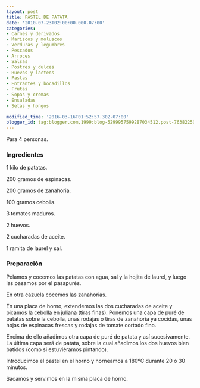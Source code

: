 ```yaml
---
layout: post
title: PASTEL DE PATATA
date: '2010-07-23T02:00:00.000-07:00'
categories:
- Carnes y derivados
- Mariscos y moluscos
- Verduras y legumbres
- Pescados
- Arroces
- Salsas
- Postres y dulces
- Huevos y lacteos
- Pastas
- Entrantes y bocadillos
- Frutas
- Sopas y cremas
- Ensaladas
- Setas y hongos
 
modified_time: '2016-03-16T01:52:57.302-07:00'
blogger_id: tag:blogger.com,1999:blog-5299957599287034512.post-7638225098270183779
---
```


Para 4 personas.

<h3>Ingredientes</h3>

1 kilo de patatas.

200 gramos de espinacas.

200 gramos de zanahoria.

100 gramos cebolla.

3 tomates maduros.

2 huevos.

2 cucharadas de aceite.

1 ramita de laurel y sal.

<h3>Preparación</h3>

Pelamos y cocemos las patatas con agua, sal y la hojita de laurel, y luego las pasamos por el pasapurés.

En otra cazuela cocemos las zanahorias.

En una placa de horno, extendemos las dos cucharadas de aceite y picamos la cebolla en juliana (tiras finas). Ponemos una capa de puré de patatas sobre la cebolla, unas rodajas o tiras de zanahoria ya cocidas, unas hojas de espinacas frescas y rodajas de tomate cortado fino.

Encima de ello añadimos otra capa de puré de patata y así sucesivamente. La última capa será de patata, sobre la cual añadimos los dos huevos bien batidos (como si estuviéramos pintando).

Introducimos el pastel en el horno y horneamos a 180&ordm;C durante 20 ó 30 minutos.

Sacamos y servimos en la misma placa de horno.


